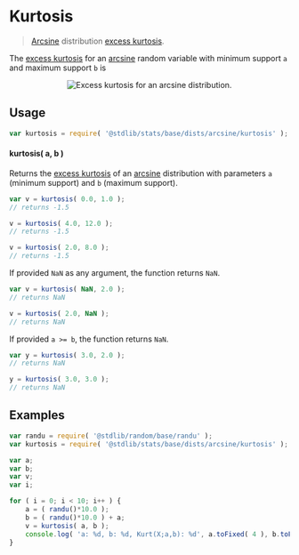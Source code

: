 <!--

@license Apache-2.0

Copyright (c) 2018 The Stdlib Authors.

Licensed under the Apache License, Version 2.0 (the "License");
you may not use this file except in compliance with the License.
You may obtain a copy of the License at

   http://www.apache.org/licenses/LICENSE-2.0

Unless required by applicable law or agreed to in writing, software
distributed under the License is distributed on an "AS IS" BASIS,
WITHOUT WARRANTIES OR CONDITIONS OF ANY KIND, either express or implied.
See the License for the specific language governing permissions and
limitations under the License.

-->

# Kurtosis

> [Arcsine][arcsine-distribution] distribution [excess kurtosis][kurtosis].

<!-- Section to include introductory text. Make sure to keep an empty line after the intro `section` element and another before the `/section` close. -->

<section class="intro">

The [excess kurtosis][kurtosis] for an [arcsine][arcsine-distribution] random variable with minimum support `a` and maximum support `b` is

<!-- <equation class="equation" label="eq:arcsine_kurtosis" align="center" raw="\operatorname{Kurt}\left( X \right) = -{\frac {3}{5}}" alt="Excess kurtosis for an arcsine distribution."> -->

<div class="equation" align="center" data-raw-text="\operatorname{Kurt}\left( X \right) = -{\frac {3}{5}}" data-equation="eq:arcsine_kurtosis">
    <img src="https://cdn.jsdelivr.net/gh/stdlib-js/stdlib@51534079fef45e990850102147e8945fb023d1d0/lib/node_modules/@stdlib/stats/base/dists/arcsine/kurtosis/docs/img/equation_arcsine_kurtosis.svg" alt="Excess kurtosis for an arcsine distribution.">
    <br>
</div>

<!-- </equation> -->

</section>

<!-- /.intro -->

<!-- Package usage documentation. -->

<section class="usage">

## Usage

```javascript
var kurtosis = require( '@stdlib/stats/base/dists/arcsine/kurtosis' );
```

#### kurtosis( a, b )

Returns the [excess kurtosis][kurtosis] of an [arcsine][arcsine-distribution] distribution with parameters `a` (minimum support) and `b` (maximum support).

```javascript
var v = kurtosis( 0.0, 1.0 );
// returns -1.5

v = kurtosis( 4.0, 12.0 );
// returns -1.5

v = kurtosis( 2.0, 8.0 );
// returns -1.5
```

If provided `NaN` as any argument, the function returns `NaN`.

```javascript
var v = kurtosis( NaN, 2.0 );
// returns NaN

v = kurtosis( 2.0, NaN );
// returns NaN
```

If provided `a >= b`, the function returns `NaN`.

```javascript
var y = kurtosis( 3.0, 2.0 );
// returns NaN

y = kurtosis( 3.0, 3.0 );
// returns NaN
```

</section>

<!-- /.usage -->

<!-- Package usage notes. Make sure to keep an empty line after the `section` element and another before the `/section` close. -->

<section class="notes">

</section>

<!-- /.notes -->

<!-- Package usage examples. -->

<section class="examples">

## Examples

<!-- eslint no-undef: "error" -->

```javascript
var randu = require( '@stdlib/random/base/randu' );
var kurtosis = require( '@stdlib/stats/base/dists/arcsine/kurtosis' );

var a;
var b;
var v;
var i;

for ( i = 0; i < 10; i++ ) {
    a = ( randu()*10.0 );
    b = ( randu()*10.0 ) + a;
    v = kurtosis( a, b );
    console.log( 'a: %d, b: %d, Kurt(X;a,b): %d', a.toFixed( 4 ), b.toFixed( 4 ), v.toFixed( 4 ) );
}
```

</section>

<!-- /.examples -->

<!-- Section to include cited references. If references are included, add a horizontal rule *before* the section. Make sure to keep an empty line after the `section` element and another before the `/section` close. -->

<section class="references">

</section>

<!-- /.references -->

<!-- Section for related `stdlib` packages. Do not manually edit this section, as it is automatically populated. -->

<section class="related">

</section>

<!-- /.related -->

<!-- Section for all links. Make sure to keep an empty line after the `section` element and another before the `/section` close. -->

<section class="links">

[arcsine-distribution]: https://en.wikipedia.org/wiki/Arcsine_distribution

[kurtosis]: https://en.wikipedia.org/wiki/Kurtosis

</section>

<!-- /.links -->
